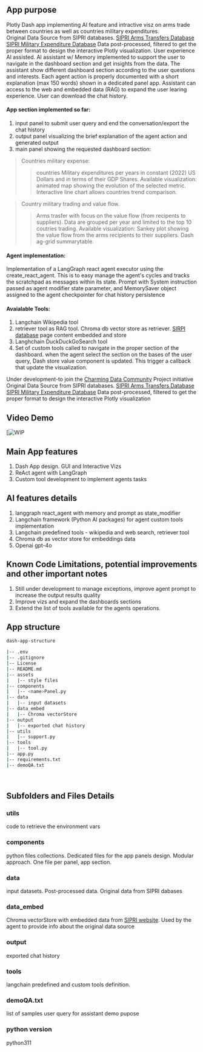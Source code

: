 ## App purpose
Plotly Dash app implementing AI feature and intractive visz on arms trade between countries as well as countries military expenditures.<br>
Original Data Source from SIPRI databases.
[SIPRI Arms Transfers Database](https://www.sipri.org/databases/armstransfers)
[SIPRI Military Expenditure Database](https://www.sipri.org/databases/milex)
Data post-processed, filtered to get the proper format to design the interactive Plotly visualization.
User experience AI assisted. AI assistant w/ Memory implemented to support the user to navigate in the dashboard section and get insights from the data.
The assistant show different dashboard section according to the user questions and interests. 
Each agent action is properly documented with a short explanation (max 150 words) shown in a dedicated panel app.
Assistant can access to the web and embedded data (RAG) to expand the user learing experience.
User can download the chat history.

#### App section implemented so far:
1. input panel to submit user query and end the conversation/export the chat history
2. output panel visualizing the brief explanation of the agent action and generated output
3. main panel showing the requested dashboard section:
> Countries military expense:
>> countries Military expenditures per years in constant (2022) US Dollars and in terms of their GDP Shares.
>> Available visualization: animated map showing the evolution of the selected metric. Interactive line chart allows countries trend comparison.

> Country military trading and value flow.
>> Arms trasfer with focus on the value flow (from recipents to suppliers). Data are grouped per year and limited to the top 10 coutries trading.
>> Available visualization: Sankey plot showing the value flow from the arms recipients to their suppliers. Dash ag-grid  summarytable.
   
#### Agent implementation:  <br>
Implementation of a LangGraph react agent executor using the create_react_agent. This is to easy  manage the agent's cycles and tracks the scratchpad as messages within its state.
Prompt with System instruction passed as agent modifier state parameter, and MemorySaver object assigned to the agent checkpointer for chat history persistence 
 
#### Avaialable Tools:
1.    Langchain Wikipedia tool
2.    retriever tool as RAG tool. Chroma db vector store as retriever. [SIRPI database](https://www.sipri.org/databases) page content embedded and store
3.    Langhchain DuckDuckGoSearch tool
4.    Set of custom tools called to navigate in the proper section of the dashboard. when the agent select the section on the bases of the user query, Dash store value component is updated. This trigger a callback that update the visualization.

Under development-to join the [Charming Data Community](https://charming-data.circle.so/) Project initiative <br>
Original Data Source from SIPRI databases.
[SIPRI Arms Transfers Database](https://www.sipri.org/databases/armstransfers)
[SIPRI Military Expenditure Database](https://www.sipri.org/databases/milex)
Data post-processed, filtered to get the proper format to design the interactive Plotly visualization

## Video Demo
[![WIP]()

## Main App features
1. Dash App design. GUI and Interactive Vizs
2. ReAct agent  with LangGraph
3. Custom tool development to implement agents tasks <br>

## AI features details
1. langgraph react_agent with memory and prompt as state_modifier
2. Langchain framework (Python AI packages) for agent custom tools implementation
3. Langchain predefined tools  - wikipedia and web search, retriever tool
4. Chroma db as vector store for embeddings data 
5. Openai gpt-4o

## Known Code Limitations, potential improvements and  other important notes
1. Still under development to manage exceptions, improve agent prompt to increase the output results quality<br>
2. Improve vizs and expand the dashboards sections
3. Extend the list of tools available for the agents operations.


## App structure

```bash
dash-app-structure

|-- .env
|-- .gitignore
|-- License
|-- README.md
|-- assets
|   |-- style files
|-- components
|   |-- <name>Panel.py
|-- data
|   |-- input datasets
|-- data_embed
|   |-- Chroma vectorStore
|-- output
|   |-- exported chat history
|-- utils
|   |-- support.py
|-- tools
|   |-- tool.py
|-- app.py
|-- requirements.txt
|-- demoQA.txt


```

<br>

## Subfolders and Files Details
### utils
code to retrieve the environment vars
### components
python files collections. Dedicated files for the app panels design. 
Modular approach. One file per panel, app section.
### data
input datasets. Post-processed data. Original data from SIPRI dabases
### data_embed
Chroma vectorStore with embedded data from [SIPRI website](https://www.sipri.org/databases).
Used by the agent to provide info about the original data source
### output
exported chat history
### tools
langchain predefined and custom tools definition.
### demoQA.txt
list of samples user query for assistant demo pupose
### python version
python311
